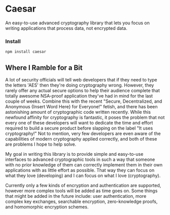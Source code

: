 # Caesar

An easy-to-use advanced cryptography library that lets you focus on writing applications that process data, not encrypted data.

### Install
```bash
npm install caesar
```


## Where I Ramble for a Bit

A lot of security officials will tell web developers that if they need to type the letters 'AES' then they're doing cryptography wrong.  However, they rarely offer any actual secure options to help their audience complete that totally awesome NSA-proof application they've had in mind for the last couple of weeks.  Combine this with the recent "Secure, Decentralized, and Anonymous {Insert Word Here} for Everyone!" fetish, and there has been astonishing amount of cryptographic code written recently.  While this newfound affinity for cryptography is fantastic, it poses the problem that not every one of these developers will want to dedicate the time and effort required to build a secure product before slapping on the label "It uses cryptography!"  Not to mention, very few developers are even aware of the capabilities of modern cryptography applied correctly, and both of these are problems I hope to help solve.

My goal in writing this library is to provide simple and easy-to-use interfaces to advanced cryptographic tools in such a way that someone with no prior knowledge of them can correctly implement them in their own applications with as little effort as possible.  That way they can focus on what they love (developing) and I can focus on what I love (cryptography).

Currently only a few kinds of encryption and authentication are supported, however more complex tools will be added as time goes on.  Some things that might be added in the future include:  user authentication, more complex key exchanges, searchable encryption, zero-knowledge proofs, and homomorphic encryption schemes.

